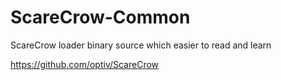 # ScareCrow-Common
ScareCrow loader binary source which easier to read and learn

https://github.com/optiv/ScareCrow

